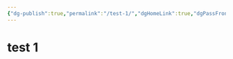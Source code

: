 ```yaml
---
{"dg-publish":true,"permalink":"/test-1/","dgHomeLink":true,"dgPassFrontmatter":false}
---
```



# test 1